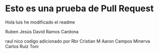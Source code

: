 # Esto es una prueba de Pull Request

Hola luis he modificado el readme

Ruben
Jesús David Ramos Cardona

raul
nico
codigo adicionado por Rbr
Cristian M
Aaron Campos
Minerva
Carlos Ruiz
Toni


